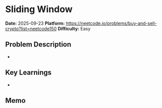 # Sliding Window

**Date:** 2025-09-23
**Platform:** https://neetcode.io/problems/buy-and-sell-crypto?list=neetcode150
**Difficulty:** Easy

## Problem Description

-

## Key Learnings

-

## Memo
